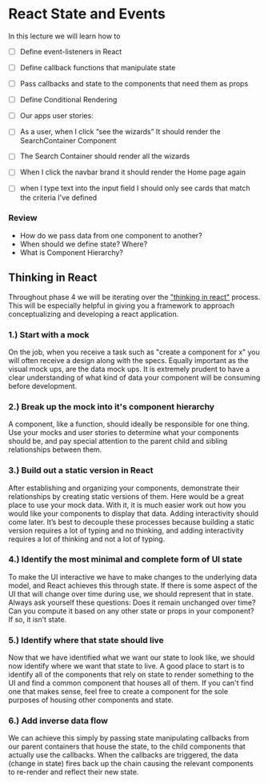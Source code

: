 # React State and Events

In this lecture we will learn how to 
- [ ] Define event-listeners in React
- [ ] Define callback functions that manipulate state  
- [ ] Pass callbacks and state to the components that need them as props
- [ ] Define Conditional Rendering

- [ ] Our apps user stories:
- [ ] As a user, when I click “see the wizards” It should render the SearchContainer Component
- [ ] The Search Container should render all the wizards
- [ ] When I click the navbar brand it should render the Home page again 
- [ ] when I type text into the input field I should only see cards that match the criteria I've defined 

### Review
- How do we pass data from one component to another?
- When should we define state? Where?
- What is Component Hierarchy?

## Thinking in React
Throughout phase 4 we will be iterating over the ["thinking in react"](https://reactjs.org/docs/thinking-in-react.html) process. This will be especially helpful in giving you a framework to approach conceptualizing and developing a react application.

### 1.) Start with a mock
On the job, when you receive a task such as "create a component for x" you will often receive a design along with the specs. Equally important as the visual mock ups, are the data mock ups. It is extremely prudent to have a clear understanding of what kind of data your component will be consuming before development.

### 2.) Break up the mock into it's component hierarchy
A component, like a function, should ideally be responsible for one thing. Use your mocks and user stories to determine what your components should be, and pay special attention to the parent child and sibling relationships between them. 

### 3.) Build out a static version in React
After establishing and organizing your components, demonstrate their relationships by creating static versions of them. Here would be a great place to use your mock data. With it, it is much easier work out how you would like your components to display that data. Adding interactivity should come later. It’s best to decouple these processes because building a static version requires a lot of typing and no thinking, and adding interactivity requires a lot of thinking and not a lot of typing.

### 4.) Identify the most minimal and complete form of UI state
To make the UI interactive we have to make changes to the underlying data model, and React achieves this through state. If there is some aspect of the UI that will change over time during use, we should represent that in state. Always ask yourself these questions:  Does it remain unchanged over time? Can you compute it based on any other state or props in your component? If so, it isn’t state.

### 5.) Identify where that state should live
Now that we have identified what we want our state to look like, we should now identify where we want that state to live. A good place to start is to identify all of the components that rely on state to render something to the UI and find a common component that houses all of them. If you can't find one that makes sense, feel free to create a component for the sole purposes of housing other components and state. 

### 6.) Add inverse data flow
We can achieve this simply by passing state manipulating callbacks from our parent containers that house the state, to the child components that actually use the callbacks. When the callbacks are triggered, the data (change in state) fires back up the chain causing the relevant components to re-render and reflect their new state.